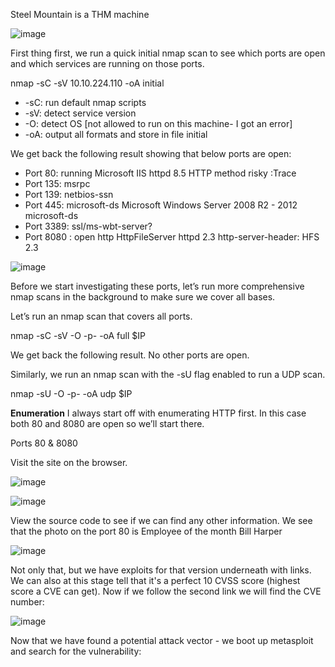 Steel Mountain is a THM machine 

![image](https://github.com/user-attachments/assets/c9a4dba0-4117-4d65-9e7f-3f8dd916f518)

First thing first, we run a quick initial nmap scan to see which ports are open and which services are running on those ports.

nmap -sC -sV 10.10.224.110 -oA initial  

* -sC: run default nmap scripts
* -sV: detect service version
* -O: detect OS [not allowed to run on this machine- I got an error]
* -oA: output all formats and store in file initial

We get back the following result showing that below ports are open:

* Port 80: running Microsoft IIS httpd 8.5 HTTP method risky :Trace
* Port 135: msrpc
* Port 139: netbios-ssn
* Port 445:  microsoft-ds       Microsoft Windows Server 2008 R2 - 2012 microsoft-ds
* Port 3389: ssl/ms-wbt-server?
* Port 8080 : open  http               HttpFileServer httpd 2.3 http-server-header: HFS 2.3





![image](https://github.com/user-attachments/assets/66f63413-c1bd-4ba1-9f8d-703c42515757)

Before we start investigating these ports, let’s run more comprehensive nmap scans in the background to make sure we cover all bases.

Let’s run an nmap scan that covers all ports.

nmap -sC -sV -O -p- -oA full $IP


We get back the following result. No other ports are open.



Similarly, we run an nmap scan with the -sU flag enabled to run a UDP scan.

nmap -sU -O -p- -oA udp $IP


**Enumeration**
I always start off with enumerating HTTP first. In this case both 80 and 8080 are open so we’ll start there.

Ports 80 & 8080

Visit the site on the browser.

![image](https://github.com/user-attachments/assets/12aec968-4a0e-4c18-8c4d-7302df33f566)


![image](https://github.com/user-attachments/assets/6de5a185-9e60-4c41-bc2a-eec9d4a12a2c)

View the source code to see if we can find any other information. We see that the photo on the port 80 is Employee of the month Bill Harper 

![image](https://github.com/user-attachments/assets/9b04f2a8-adab-4d60-bdee-0baaae09a824)


Not only that, but we have exploits for that version underneath with links. We can also at this stage tell that it's a perfect 10 CVSS score (highest score a CVE can get). Now if we follow the second link we will find the CVE number:

![image](https://github.com/user-attachments/assets/0ad41b5e-261b-4c0b-b2f4-8779e26b3156)

Now that we have found a potential attack vector - we boot up metasploit and search for the vulnerability:
